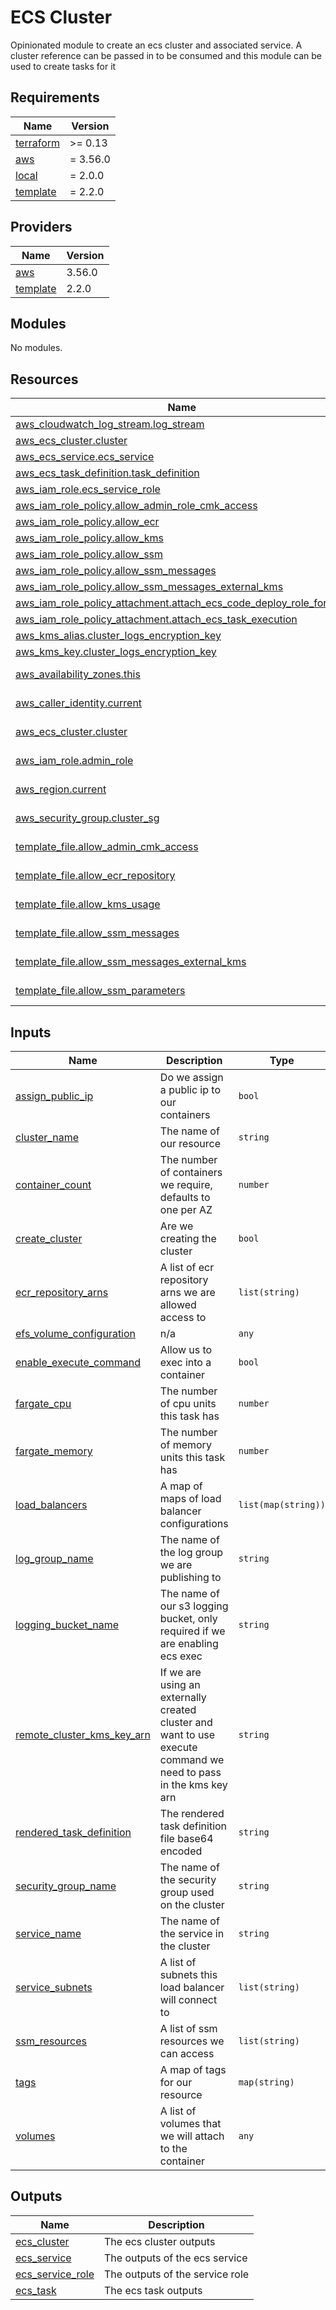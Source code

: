 # ECS Cluster
Opinionated module to create an ecs cluster and associated service. A cluster reference can be passed in to be consumed
and this module can be used to create tasks for it

<!-- BEGIN_TF_DOCS -->
## Requirements

| Name | Version |
|------|---------|
| <a name="requirement_terraform"></a> [terraform](#requirement\_terraform) | >= 0.13 |
| <a name="requirement_aws"></a> [aws](#requirement\_aws) | = 3.56.0 |
| <a name="requirement_local"></a> [local](#requirement\_local) | = 2.0.0 |
| <a name="requirement_template"></a> [template](#requirement\_template) | = 2.2.0 |

## Providers

| Name | Version |
|------|---------|
| <a name="provider_aws"></a> [aws](#provider\_aws) | 3.56.0 |
| <a name="provider_template"></a> [template](#provider\_template) | 2.2.0 |

## Modules

No modules.

## Resources

| Name | Type |
|------|------|
| [aws_cloudwatch_log_stream.log_stream](https://registry.terraform.io/providers/hashicorp/aws/3.56.0/docs/resources/cloudwatch_log_stream) | resource |
| [aws_ecs_cluster.cluster](https://registry.terraform.io/providers/hashicorp/aws/3.56.0/docs/resources/ecs_cluster) | resource |
| [aws_ecs_service.ecs_service](https://registry.terraform.io/providers/hashicorp/aws/3.56.0/docs/resources/ecs_service) | resource |
| [aws_ecs_task_definition.task_definition](https://registry.terraform.io/providers/hashicorp/aws/3.56.0/docs/resources/ecs_task_definition) | resource |
| [aws_iam_role.ecs_service_role](https://registry.terraform.io/providers/hashicorp/aws/3.56.0/docs/resources/iam_role) | resource |
| [aws_iam_role_policy.allow_admin_role_cmk_access](https://registry.terraform.io/providers/hashicorp/aws/3.56.0/docs/resources/iam_role_policy) | resource |
| [aws_iam_role_policy.allow_ecr](https://registry.terraform.io/providers/hashicorp/aws/3.56.0/docs/resources/iam_role_policy) | resource |
| [aws_iam_role_policy.allow_kms](https://registry.terraform.io/providers/hashicorp/aws/3.56.0/docs/resources/iam_role_policy) | resource |
| [aws_iam_role_policy.allow_ssm](https://registry.terraform.io/providers/hashicorp/aws/3.56.0/docs/resources/iam_role_policy) | resource |
| [aws_iam_role_policy.allow_ssm_messages](https://registry.terraform.io/providers/hashicorp/aws/3.56.0/docs/resources/iam_role_policy) | resource |
| [aws_iam_role_policy.allow_ssm_messages_external_kms](https://registry.terraform.io/providers/hashicorp/aws/3.56.0/docs/resources/iam_role_policy) | resource |
| [aws_iam_role_policy_attachment.attach_ecs_code_deploy_role_for_ecs](https://registry.terraform.io/providers/hashicorp/aws/3.56.0/docs/resources/iam_role_policy_attachment) | resource |
| [aws_iam_role_policy_attachment.attach_ecs_task_execution](https://registry.terraform.io/providers/hashicorp/aws/3.56.0/docs/resources/iam_role_policy_attachment) | resource |
| [aws_kms_alias.cluster_logs_encryption_key](https://registry.terraform.io/providers/hashicorp/aws/3.56.0/docs/resources/kms_alias) | resource |
| [aws_kms_key.cluster_logs_encryption_key](https://registry.terraform.io/providers/hashicorp/aws/3.56.0/docs/resources/kms_key) | resource |
| [aws_availability_zones.this](https://registry.terraform.io/providers/hashicorp/aws/3.56.0/docs/data-sources/availability_zones) | data source |
| [aws_caller_identity.current](https://registry.terraform.io/providers/hashicorp/aws/3.56.0/docs/data-sources/caller_identity) | data source |
| [aws_ecs_cluster.cluster](https://registry.terraform.io/providers/hashicorp/aws/3.56.0/docs/data-sources/ecs_cluster) | data source |
| [aws_iam_role.admin_role](https://registry.terraform.io/providers/hashicorp/aws/3.56.0/docs/data-sources/iam_role) | data source |
| [aws_region.current](https://registry.terraform.io/providers/hashicorp/aws/3.56.0/docs/data-sources/region) | data source |
| [aws_security_group.cluster_sg](https://registry.terraform.io/providers/hashicorp/aws/3.56.0/docs/data-sources/security_group) | data source |
| [template_file.allow_admin_cmk_access](https://registry.terraform.io/providers/hashicorp/template/2.2.0/docs/data-sources/file) | data source |
| [template_file.allow_ecr_repository](https://registry.terraform.io/providers/hashicorp/template/2.2.0/docs/data-sources/file) | data source |
| [template_file.allow_kms_usage](https://registry.terraform.io/providers/hashicorp/template/2.2.0/docs/data-sources/file) | data source |
| [template_file.allow_ssm_messages](https://registry.terraform.io/providers/hashicorp/template/2.2.0/docs/data-sources/file) | data source |
| [template_file.allow_ssm_messages_external_kms](https://registry.terraform.io/providers/hashicorp/template/2.2.0/docs/data-sources/file) | data source |
| [template_file.allow_ssm_parameters](https://registry.terraform.io/providers/hashicorp/template/2.2.0/docs/data-sources/file) | data source |

## Inputs

| Name | Description | Type | Default | Required |
|------|-------------|------|---------|:--------:|
| <a name="input_assign_public_ip"></a> [assign\_public\_ip](#input\_assign\_public\_ip) | Do we assign a public ip to our containers | `bool` | `false` | no |
| <a name="input_cluster_name"></a> [cluster\_name](#input\_cluster\_name) | The name of our resource | `string` | n/a | yes |
| <a name="input_container_count"></a> [container\_count](#input\_container\_count) | The number of containers we require, defaults to one per AZ | `number` | `null` | no |
| <a name="input_create_cluster"></a> [create\_cluster](#input\_create\_cluster) | Are we creating the cluster | `bool` | `true` | no |
| <a name="input_ecr_repository_arns"></a> [ecr\_repository\_arns](#input\_ecr\_repository\_arns) | A list of ecr repository arns we are allowed access to | `list(string)` | n/a | yes |
| <a name="input_efs_volume_configuration"></a> [efs\_volume\_configuration](#input\_efs\_volume\_configuration) | n/a | `any` | `[]` | no |
| <a name="input_enable_execute_command"></a> [enable\_execute\_command](#input\_enable\_execute\_command) | Allow us to exec into a container | `bool` | `false` | no |
| <a name="input_fargate_cpu"></a> [fargate\_cpu](#input\_fargate\_cpu) | The number of cpu units this task has | `number` | `1024` | no |
| <a name="input_fargate_memory"></a> [fargate\_memory](#input\_fargate\_memory) | The number of memory units this task has | `number` | `4096` | no |
| <a name="input_load_balancers"></a> [load\_balancers](#input\_load\_balancers) | A map of maps of load balancer configurations | `list(map(string))` | `[]` | no |
| <a name="input_log_group_name"></a> [log\_group\_name](#input\_log\_group\_name) | The name of the log group we are publishing to | `string` | n/a | yes |
| <a name="input_logging_bucket_name"></a> [logging\_bucket\_name](#input\_logging\_bucket\_name) | The name of our s3 logging bucket, only required if we are enabling ecs exec | `string` | `null` | no |
| <a name="input_remote_cluster_kms_key_arn"></a> [remote\_cluster\_kms\_key\_arn](#input\_remote\_cluster\_kms\_key\_arn) | If we are using an externally created cluster and want to use execute command we need to pass in the kms key arn | `string` | `null` | no |
| <a name="input_rendered_task_definition"></a> [rendered\_task\_definition](#input\_rendered\_task\_definition) | The rendered task definition file base64 encoded | `string` | n/a | yes |
| <a name="input_security_group_name"></a> [security\_group\_name](#input\_security\_group\_name) | The name of the security group used on the cluster | `string` | n/a | yes |
| <a name="input_service_name"></a> [service\_name](#input\_service\_name) | The name of the service in the cluster | `string` | `null` | no |
| <a name="input_service_subnets"></a> [service\_subnets](#input\_service\_subnets) | A list of subnets this load balancer will connect to | `list(string)` | n/a | yes |
| <a name="input_ssm_resources"></a> [ssm\_resources](#input\_ssm\_resources) | A list of ssm resources we can access | `list(string)` | `[]` | no |
| <a name="input_tags"></a> [tags](#input\_tags) | A map of tags for our resource | `map(string)` | n/a | yes |
| <a name="input_volumes"></a> [volumes](#input\_volumes) | A list of volumes that we will attach to the container | `any` | `[]` | no |

## Outputs

| Name | Description |
|------|-------------|
| <a name="output_ecs_cluster"></a> [ecs\_cluster](#output\_ecs\_cluster) | The ecs cluster outputs |
| <a name="output_ecs_service"></a> [ecs\_service](#output\_ecs\_service) | The outputs of the ecs service |
| <a name="output_ecs_service_role"></a> [ecs\_service\_role](#output\_ecs\_service\_role) | The outputs of the service role |
| <a name="output_ecs_task"></a> [ecs\_task](#output\_ecs\_task) | The ecs task outputs |
<!-- END_TF_DOCS -->
